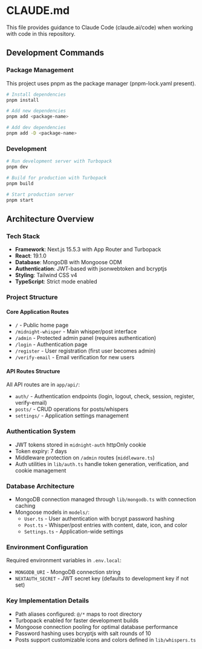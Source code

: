 # CLAUDE.md

This file provides guidance to Claude Code (claude.ai/code) when working with code in this repository.

## Development Commands

### Package Management
This project uses pnpm as the package manager (pnpm-lock.yaml present).

```bash
# Install dependencies
pnpm install

# Add new dependencies
pnpm add <package-name>

# Add dev dependencies
pnpm add -D <package-name>
```

### Development
```bash
# Run development server with Turbopack
pnpm dev

# Build for production with Turbopack
pnpm build

# Start production server
pnpm start
```

## Architecture Overview

### Tech Stack
- **Framework**: Next.js 15.5.3 with App Router and Turbopack
- **React**: 19.1.0
- **Database**: MongoDB with Mongoose ODM
- **Authentication**: JWT-based with jsonwebtoken and bcryptjs
- **Styling**: Tailwind CSS v4
- **TypeScript**: Strict mode enabled

### Project Structure

#### Core Application Routes
- `/` - Public home page
- `/midnight-whisper` - Main whisper/post interface
- `/admin` - Protected admin panel (requires authentication)
- `/login` - Authentication page
- `/register` - User registration (first user becomes admin)
- `/verify-email` - Email verification for new users

#### API Routes Structure
All API routes are in `app/api/`:
- `auth/` - Authentication endpoints (login, logout, check, session, register, verify-email)
- `posts/` - CRUD operations for posts/whispers
- `settings/` - Application settings management

### Authentication System
- JWT tokens stored in `midnight-auth` httpOnly cookie
- Token expiry: 7 days
- Middleware protection on `/admin` routes (`middleware.ts`)
- Auth utilities in `lib/auth.ts` handle token generation, verification, and cookie management

### Database Architecture
- MongoDB connection managed through `lib/mongodb.ts` with connection caching
- Mongoose models in `models/`:
  - `User.ts` - User authentication with bcrypt password hashing
  - `Post.ts` - Whisper/post entries with content, date, icon, and color
  - `Settings.ts` - Application-wide settings

### Environment Configuration
Required environment variables in `.env.local`:
- `MONGODB_URI` - MongoDB connection string
- `NEXTAUTH_SECRET` - JWT secret key (defaults to development key if not set)

### Key Implementation Details
- Path aliases configured: `@/*` maps to root directory
- Turbopack enabled for faster development builds
- Mongoose connection pooling for optimal database performance
- Password hashing uses bcryptjs with salt rounds of 10
- Posts support customizable icons and colors defined in `lib/whispers.ts`